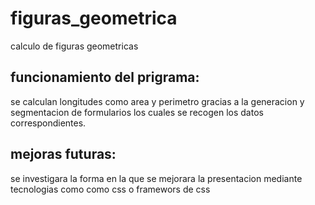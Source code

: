 # figuras_geometrica
calculo de figuras geometricas

## funcionamiento del prigrama:
se calculan longitudes como area y perimetro gracias a la generacion y segmentacion de formularios los cuales se recogen los datos correspondientes.

## mejoras futuras:
se investigara la forma en la que se mejorara la presentacion mediante tecnologias como como css o framewors de css